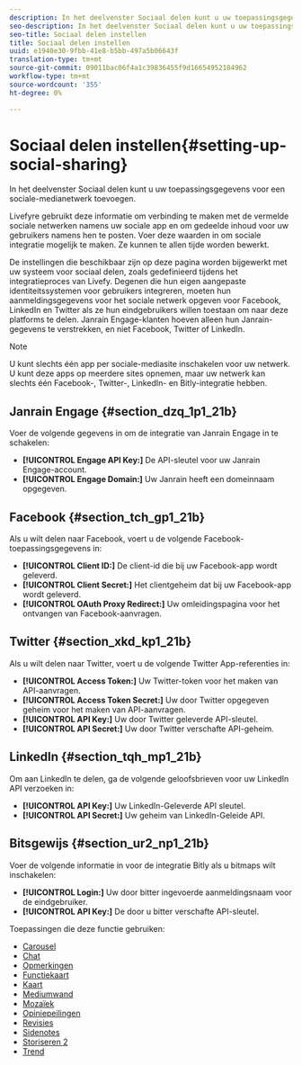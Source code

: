 ```yaml
---
description: In het deelvenster Sociaal delen kunt u uw toepassingsgegevens voor een sociale-medianetwerk toevoegen.
seo-description: In het deelvenster Sociaal delen kunt u uw toepassingsgegevens voor een sociale-medianetwerk toevoegen.
seo-title: Sociaal delen instellen
title: Sociaal delen instellen
uuid: e1940e30-9fbb-41e8-b5bb-497a5b06643f
translation-type: tm+mt
source-git-commit: 09011bac06f4a1c39836455f9d16654952184962
workflow-type: tm+mt
source-wordcount: '355'
ht-degree: 0%

---
```



# Sociaal delen instellen{#setting-up-social-sharing}

In het deelvenster Sociaal delen kunt u uw toepassingsgegevens voor een sociale-medianetwerk toevoegen.

Livefyre gebruikt deze informatie om verbinding te maken met de vermelde sociale netwerken namens uw sociale app en om gedeelde inhoud voor uw gebruikers namens hen te posten. Voer deze waarden in om sociale integratie mogelijk te maken. Ze kunnen te allen tijde worden bewerkt.

De instellingen die beschikbaar zijn op deze pagina worden bijgewerkt met uw systeem voor sociaal delen, zoals gedefinieerd tijdens het integratieproces van Livefy. Degenen die hun eigen aangepaste identiteitssystemen voor gebruikers integreren, moeten hun aanmeldingsgegevens voor het sociale netwerk opgeven voor Facebook, LinkedIn en Twitter als ze hun eindgebruikers willen toestaan om naar deze platforms te delen. Janrain Engage-klanten hoeven alleen hun Janrain-gegevens te verstrekken, en niet Facebook, Twitter of LinkedIn.

>[!NOTE]
>
>U kunt slechts één app per sociale-mediasite inschakelen voor uw netwerk. U kunt deze apps op meerdere sites opnemen, maar uw netwerk kan slechts één Facebook-, Twitter-, LinkedIn- en Bitly-integratie hebben.

## Janrain Engage {#section_dzq_1p1_21b}

Voer de volgende gegevens in om de integratie van Janrain Engage in te schakelen:

* **[!UICONTROL Engage API Key:]** De API-sleutel voor uw Janrain Engage-account.
* **[!UICONTROL Engage Domain:]** Uw Janrain heeft een domeinnaam opgegeven.

## Facebook {#section_tch_gp1_21b}

Als u wilt delen naar Facebook, voert u de volgende Facebook-toepassingsgegevens in:

* **[!UICONTROL Client ID:]** De client-id die bij uw Facebook-app wordt geleverd.
* **[!UICONTROL Client Secret:]** Het clientgeheim dat bij uw Facebook-app wordt geleverd.
* **[!UICONTROL OAuth Proxy Redirect:]** Uw omleidingspagina voor het ontvangen van Facebook-aanvragen.

## Twitter {#section_xkd_kp1_21b}

Als u wilt delen naar Twitter, voert u de volgende Twitter App-referenties in:

* **[!UICONTROL Access Token:]** Uw Twitter-token voor het maken van API-aanvragen.
* **[!UICONTROL Access Token Secret:]** Uw door Twitter opgegeven geheim voor het maken van API-aanvragen.
* **[!UICONTROL API Key:]** Uw door Twitter geleverde API-sleutel.
* **[!UICONTROL API Secret:]** Uw door Twitter verschafte API-geheim.

## LinkedIn {#section_tqh_mp1_21b}

Om aan LinkedIn te delen, ga de volgende geloofsbrieven voor uw LinkedIn API verzoeken in:

* **[!UICONTROL API Key:]** Uw LinkedIn-Geleverde API sleutel.
* **[!UICONTROL API Secret:]** Uw geheim van LinkedIn-Geleide API.

## Bitsgewijs {#section_ur2_np1_21b}

Voer de volgende informatie in voor de integratie Bitly als u bitmaps wilt inschakelen:

* **[!UICONTROL Login:]** Uw door bitter ingevoerde aanmeldingsnaam voor de eindgebruiker.
* **[!UICONTROL API Key:]** De door u bitter verschafte API-sleutel.



Toepassingen die deze functie gebruiken:
* [Carousel](/help/using/c-about-apps/c-carousel-app/c-carousel-app.md#c_carousel_app)
* [Chat](/help/using/c-about-apps/c-chat-app/c-chat-app.md#c_chat_app)
* [Opmerkingen](/help/using/c-about-apps/c-comments/c-comments.md)
* [Functiekaart](/help/using/c-about-apps/c-feature-card-app/c-feature-card-app.md#c_feature_card_app)
* [Kaart](/help/using/c-about-apps/c-map-app/c-map-app.md#c_map_app)
* [Mediumwand](/help/using/c-about-apps/c-media-wall-app/c-media-wall-app.md#c_media_wall_app)
* [Mozaïek](/help/using/c-about-apps/c-mosaic-app/c-mosaic-app.md#c_mosaic_app)
* [Opiniepeilingen](/help/using/c-about-apps/c-polls-app/c-polls-app.md#c_polls_app)
* [Revisies](/help/using/c-about-apps/c-reviews-app/c-reviews-app.md#c_reviews_app)
* [Sidenotes](/help/using/c-about-apps/c-sidenotes-app/c-sidenotes-app.md#c_sidenotes_app)
* [Storiseren 2](/help/using/c-about-apps/c-storify2/c-storify2.md#c_storify2)
* [Trend](/help/using/c-about-apps/c-trending-app/c-trending-app.md#c_trending_app)

